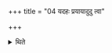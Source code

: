 +++
title = "04 यदहः प्रयायादुदु त्वा"

+++

<details><summary>थिते</summary>

यदहः प्रयायादुदु त्वा विश्वे देवा इत्युख्यमुद्यम्य सीद त्वं मातुरस्या उपस्थ इति चतसृभिर्द्वीषे शकटे प्रौग उख्यमासादयति ४
</details>
